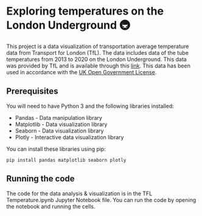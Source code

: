 # Exploring temperatures on the London Underground 🚇

This project is a data visualization of transportation average temperature data from Transport for London (TfL). The data includes data of the tube temperatures from 2013 to 2020 on the London Underground. This data was provided by TfL and is available through this [link](https://data.london.gov.uk/dataset/london-underground-average-monthly-temperatures). This data has been used in accordance with the [UK Open Government License](https://www.nationalarchives.gov.uk/doc/open-government-licence/version/3/).

## Prerequisites
You will need to have Python 3 and the following libraries installed:

- Pandas - Data manipulation library
- Matplotlib - Data visualization library
- Seaborn - Data visualization library
- Plotly - Interactive data visualization library

You can install these libraries using pip:

```
pip install pandas matplotlib seaborn plotly
```
## Running the code
The code for the data analysis & visualization is in the TFL Temperature.ipynb Jupyter Notebook file. You can run the code by opening the notebook and running the cells.
